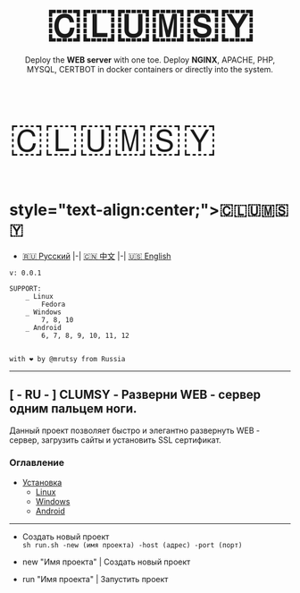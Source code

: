 <p align="center">
    <h1 align="center" style="font-size: 70px; margin: 0;">🇨​​​​​🇱​​​​​🇺​​​​​🇲​​​​​🇸​​​​​🇾​​​​​</h1>
    <p align="center">Deploy the <b>WEB server</b> with one toe. Deploy <b>NGINX</b>, APACHE, PHP, MYSQL, CERTBOT in docker containers or directly into the system. <p>
</p>





<p style="font-size: 70px">🇨​​​​​🇱​​​​​🇺​​​​​🇲​​​​​🇸​​​​​🇾​​​​​</p>






# style="text-align:center;">🇨​​​​​🇱​​​​​🇺​​​​​🇲​​​​​🇸​​​​​🇾​​​​​
- [🇷🇺 Русский](#ru) |-| [🇨🇳 中文](#cn) |-| [🇺🇸 English](#ru)
```
v: 0.0.1 

SUPPORT:
    _ Linux
        Fedora
    _ Windows
        7, 8, 10
    _ Android
        6, 7, 8, 9, 10, 11, 12
    

with ❤ by @mrutsy from Russia
```

___

## <a name="ru">[ - RU - ] CLUMSY - Разверни WEB - сервер одним пальцем ноги.</a>

Данный проект позволяет быстро и элегантно развернуть WEB - сервер, загрузить сайты и установить SSL сертификат.

### Оглавление
- [Установка](#ru_install)
  - [Linux](#ru_install_linux)
  - [Windows](#ru_install_windows)
  - [Android](#ru_install_android)
---

- Создать новый проект <br>
```sh run.sh -new (имя проекта) -host (адрес) -port (порт)```

- new "Имя проекта" | Создать новый проект <br>
- run "Имя проекта" | Запустить проект